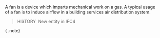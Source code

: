 ﻿A fan is a device which imparts mechanical work on a gas. A typical usage of a fan is to induce airflow in a building services air distribution system.

> HISTORY&nbsp; New entity in IFC4

{ .note}
>
